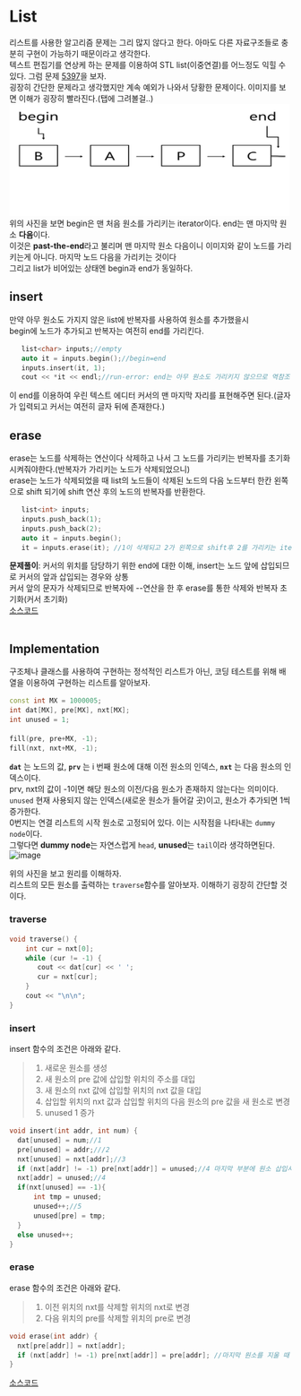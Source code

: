 # List     
리스트를 사용한 알고리즘 문제는 그리 많지 않다고 한다. 아마도 다른 자료구조들로 충분히 구현이 가능하기 때문이라고 생각한다.    
텍스트 편집기를 연상케 하는 문제를 이용하여 STL list(이중연결)를 어느정도 익힐 수 있다. 그럼 문제 [5397](https://www.acmicpc.net/problem/5397)을 보자.    
굉장히 간단한 문제라고 생각했지만 계속 예외가 나와서 당황한 문제이다. 이미지를 보면 이해가 굉장히 빨라진다.(탭에 그려볼걸..)    
<img src="https://github.com/whatsgoodg/Codes_for_tests/blob/main/images/LIST.JPG?raw=true"  width="500" height="200"/>     
위의 사진을 보면 begin은 맨 처음 원소를 가리키는 iterator이다. end는 맨 마지막 원소 **다음**이다.    
이것은 **past-the-end**라고 불리며 맨 마지막 원소 다음이니 이미지와 같이 노드를 가리키는게 아니다. 마지막 노드 다음을 가리키는 것이다    
그리고 list가 비어있는 상태엔 begin과 end가 동일하다.    
## insert     
만약 아무 원소도 가지지 않은 list에 반복자를 사용하여 원소를 추가했을시      
  begin에 노드가 추가되고 반복자는 여전히 end를 가리킨다.    
  
  ```cpp    
     list<char> inputs;//empty        
     auto it = inputs.begin();//begin=end    
     inputs.insert(it, 1);    
     cout << *it << endl;//run-error: end는 아무 원소도 가리키지 않으므로 역참조 불가능      
  ```    
 
  이 end를 이용하여 우린 텍스트 에디터 커서의 맨 마지막 자리를 표현해주면 된다.(글자가 입력되고 커서는 여전히 글자 뒤에 존재한다.)            
  ## erase     
  erase는 노드를 삭제하는 연산이다 삭제하고 나서 그 노드를 가리키는 반복자를 초기화 시켜줘야한다.(반복자가 가리키는 노드가 삭제되었으니)      
 erase는 노드가 삭제되었을 때 list의 노드들이 삭제된 노드의 다음 노드부터 한칸 왼쪽으로 shift 되기에 shift 연산 후의 노드의 반복자를 반환한다.          
 
  ```cpp   
     list<int> inputs;  
     inputs.push_back(1);   
     inputs.push_back(2);   
     auto it = inputs.begin();   
     it = inputs.erase(it); //1이 삭제되고 2가 왼쪽으로 shift후 2를 가리키는 iterator 반환후 it 초기화            
  ```     
  **문제풀이**: 커서의 위치를 담당하기 위한 end에 대한 이해, insert는 노드 앞에 삽입되므로 커서의 앞과 삽입되는 경우와 상통        
  커서 앞의 문자가 삭제되므로 반복자에 --연산을 한 후 erase를 통한 삭제와 반복자 초기화(커서 초기화)     
  [소스코드](https://github.com/whatsgoodg/Codes_for_tests/blob/main/5397.cpp)<br><br>          
                
  ## Implementation
  구조체나 클래스를 사용하여 구현하는 정석적인 리스트가 아닌, 코딩 테스트를 위해 배열을 이용하여 구현하는 리스트를 알아보자.           
  ```cpp
  const int MX = 1000005;
  int dat[MX], pre[MX], nxt[MX];
  int unused = 1;
  
  fill(pre, pre+MX, -1);
  fill(nxt, nxt+MX, -1);
  ```             
  **`dat`** 는 노드의 값, **`prv`** 는 i 번째 원소에 대해 이전 원소의 인덱스, **`nxt`** 는 다음 원소의 인덱스이다.               
  prv, nxt의 값이 -1이면 해당 원소의 이전/다음 원소가 존재하지 않는다는 의미이다.                                
  `unused` 현재 사용되지 않는 인덱스(새로운 원소가 들어갈 곳)이고, 원소가 추가되면 1씩 증가한다.                 
  0번지는 연결 리스트의 시작 원소로 고정되어 있다. 이는 시작점을 나타내는 `dummy node`이다.                
  그렇다면 **dummy node**는 자연스럽게 `head`, **unused**는 `tail`이라 생각하면된다.                    
  ![image](https://user-images.githubusercontent.com/86244920/210210055-f7caa9aa-a19f-4c79-893e-8de43acc2581.png)               
                     
  위의 사진을 보고 원리를 이해하자.                  
  리스트의 모든 원소를 출력하는 `traverse`함수를 알아보자. 이해하기 굉장히 간단할 것이다.                
  ### traverse          
  ```cpp
  void traverse() {
	  int cur = nxt[0];
	  while (cur != -1) {
		 cout << dat[cur] << ' ';
		 cur = nxt[cur];
	  }
	  cout << "\n\n";
 }
  ```
  ### insert
  insert 함수의 조건은 아래와 같다.    
  >1. 새로운 원소를 생성
  >2. 새 원소의 pre 값에 삽입할 위치의 주소를 대입
  >3. 새 원소의 nxt 값에 삽입할 위치의 nxt 값을 대입
  >4. 삽입할 위치의 nxt 값과 삽입할 위치의 다음 원소의 pre 값을 새 원소로 변경     
  >5. unused 1 증가
               
  ```cpp
  void insert(int addr, int num) {
	dat[unused] = num;//1
	pre[unused] = addr;///2
	nxt[unused] = nxt[addr];//3
	if (nxt[addr] != -1) pre[nxt[addr]] = unused;//4 마지막 부분에 원소 삽입시. 예외처리
	nxt[addr] = unused;//4
	if(nxt[unused] == -1){
		int tmp = unused;
		unused++;//5
		unused[pre] = tmp;
	}
	else unused++;
  }
  ```
  ### erase
  erase 함수의 조건은 아래와 같다.            
  >1. 이전 위치의 nxt를 삭제할 위치의 nxt로 변경                 
  >2. 다음 위치의 pre를 삭제할 위치의 pre로 변경               
  
  ```cpp
  void erase(int addr) {
	nxt[pre[addr]] = nxt[addr];
	if (nxt[addr] != -1) pre[nxt[addr]] = pre[addr]; //마지막 원소를 지울 때 예외처리
  }
  ```
[소스코드](https://github.com/whatsgoodg/PS/blob/main/list/implementation.cpp)                 
